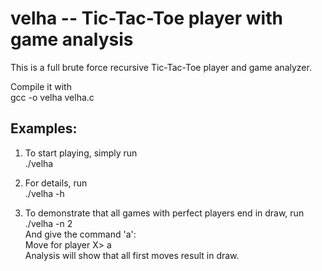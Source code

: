 # velha -- Tic-Tac-Toe player with game analysis

This is a full brute force recursive Tic-Tac-Toe player and game analyzer.

Compile it with<br>
gcc -o velha velha.c

## Examples:

1. To start playing, simply run<br>
./velha

2. For details, run<br>
./velha -h

3. To demonstrate that all games with perfect players end in draw, run<br>
./velha -n 2<br>
And give the command 'a':<br>
Move for player X> a<br>
Analysis will show that all first moves result in draw.<br>
